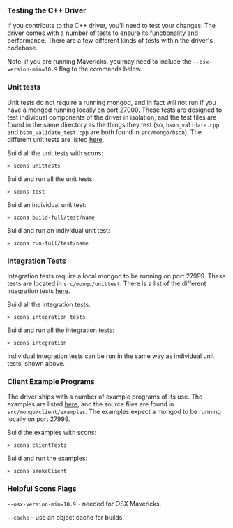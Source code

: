 ### Testing the C++ Driver

If you contribute to the C++ driver, you'll need to test your changes.  The driver comes with a number of tests to ensure its functionality and performance.  There are a few different kinds of tests within the driver's codebase.

Note: if you are running Mavericks, you may need to include the ```--osx-version-min=10.9``` flag to the commands below.

### Unit tests

Unit tests do not require a running mongod, and in fact will not run if you have a mongod running locally on port 27000.  These tests are designed to test individual components of the driver in isolation, and the test files are found in the same directory as the things they test (so, ```bson_validate.cpp``` and ```bson_validate_test.cpp``` are both found in ```src/mongo/bson```).  The different unit tests are listed [here](https://github.com/mongodb/mongo-cxx-driver/blob/legacy/src/mongo/SConscript#L36-L62).

Build all the unit tests with scons:

```
> scons unittests
```

Build and run all the unit tests:

```
> scons test
```

Build an individual unit test:

```
> scons build-full/test/name
```

Build and run an individual unit test:

```
> scons run-full/test/name
```

### Integration Tests

Integration tests require a local mongod to be running on port 27999.  These tests are located in ```src/mongo/unittest```.  There is a list of the different integration tests [here](https://github.com/mongodb/mongo-cxx-driver/blob/legacy/src/mongo/SConscript#L87-L93).

Build all the integration tests:

```
> scons integration_tests
```

Build and run all the integration tests:

```
> scons integration
```

Individual integration tests can be run in the same way as individual unit tests, shown above.

### Client Example Programs

The driver ships with a number of example programs of its use.  The examples are listed [here](https://github.com/mongodb/mongo-cxx-driver/blob/legacy/src/SConscript.client#L158-L171), and the source files are found in ```src/mongo/client/examples```.  The examples expect a mongod to be running locally on port 27999.

Build the examples with scons:

```
> scons clientTests
```

Build and run the examples:

```
> scons smokeClient
```

### Helpful Scons Flags

```--osx-version-min=10.9``` - needed for OSX Mavericks.

```--cache``` - use an object cache for builds.
